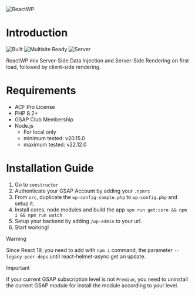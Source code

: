 ![ReactWP](https://reactwp.com/github-image/banner-black.jpg)

# Introduction

![Built](https://img.shields.io/badge/Built-Webpack-blue)
![Multisite Ready](https://img.shields.io/badge/Multisite-Ready-brightgreen)
![Server](https://img.shields.io/badge/Server-PHP-orange)

ReactWP mix Server-Side Data Injection and Server-Side Rendering on first load, followed by client-side rendering.


# Requirements
- ACF Pro License
- PHP 8.2+
- GSAP Club Membership
- Node.js
	- For local only
	- minimum tested: v20.15.0
	- maximum tested: v22.12.0

# Installation Guide
1. Go to `constructor`
2. Authenticate your GSAP Account by adding your `.npmrc`
3. From `src`, duplicate the `wp-config-sample.php` to `wp-config.php` and setup it.
4. Install cores, node modules and build the app `npm run get:core && npm i && npm run watch`
5. Setup your backend by adding `/wp-admin` to your url.
6. Start working!

> [!WARNING]
> Since React 19, you need to add with `npm i` command, the parameter `--legacy-peer-deps` until react-helmet-async get an update.

> [!IMPORTANT]
> If your current GSAP subscription level is not `Premium`, you need to uninstall the current GSAP module for install the module according to your level.